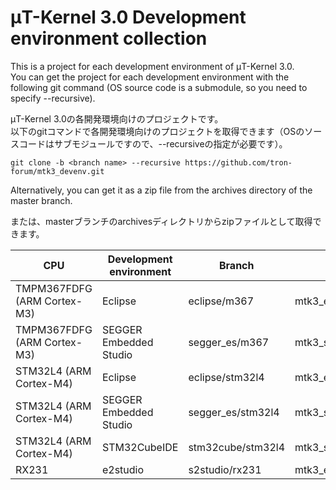 # μT-Kernel 3.0 Development environment collection
This is a project for each development environment of μT-Kernel 3.0.  
You can get the project for each development environment with the following git command (OS source code is a submodule, so you need to specify --recursive).  

μT-Kernel 3.0の各開発環境向けのプロジェクトです。  
以下のgitコマンドで各開発環境向けのプロジェクトを取得できます（OSのソースコードはサブモジュールですので、--recursiveの指定が必要です）。  

`git clone -b <branch name> --recursive https://github.com/tron-forum/mtk3_devenv.git`  

Alternatively, you can get it as a zip file from the archives directory of the master branch.  

または、masterブランチのarchivesディレクトリからzipファイルとして取得できます。  



| CPU | Development environment | Branch | Archive file |
| --- | ----------------------- | ------ | -------- |
| TMPM367FDFG (ARM Cortex-M3) | Eclipse | eclipse/m367 | mtk3_eclipse_m367.zip |
| TMPM367FDFG (ARM Cortex-M3) | SEGGER Embedded Studio | segger_es/m367 | mtk3_seggeres_m367.zip |
| STM32L4 (ARM Cortex-M4) | Eclipse | eclipse/stm32l4 | mtk3_eclipse_stm32l4.zip |
| STM32L4 (ARM Cortex-M4) | SEGGER Embedded Studio | segger_es/stm32l4 | mtk3_seggeres_stm32l4.zip |
| STM32L4 (ARM Cortex-M4) | STM32CubeIDE | stm32cube/stm32l4 | mtk3_stm32cube_stm32l4.zip |
| RX231 | e2studio | s2studio/rx231 | mtk3_e2studio_rx231.zip
